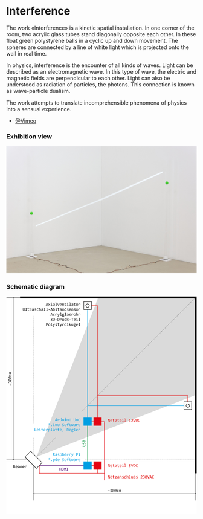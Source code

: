# Interference

The work «Interference» is a kinetic spatial installation. In one corner of the room, two acrylic glass tubes stand diagonally opposite each other. In these float green polystyrene balls in a cyclic up and down movement. The spheres are connected by a line of white light which is projected onto the wall in real time.

In physics, interference is the encounter of all kinds of waves. Light can be described as an electromagnetic wave. In this type of wave, the electric and magnetic fields are perpendicular to each other. Light can also be understood as radiation of particles, the photons. This connection is known as wave-particle dualism.

The work attempts to translate incomprehensible phenomena of physics into a sensual experience.

- [@Vimeo](https://vimeo.com/262340615)

### Exhibition view

![capture](https://github.com/herdav/interference/blob/master/interference-exhibition.jpg)

### Schematic diagram

![capture](https://github.com/herdav/interference/blob/master/interference-schema.jpg)
